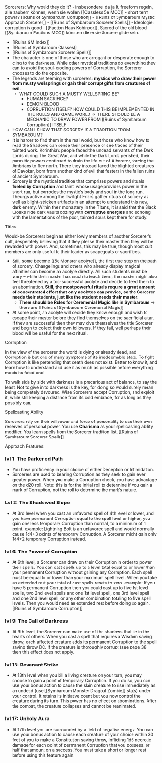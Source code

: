 Sorcerers: Why would they do it?
	- insbesondere, da ja lt. freeform regeln, alle zaubern können, wenn sie wollen [[Classless 5e MOC]]
	- short term power? [[Ruins of Symbaroum Corruption]]
	- [[Ruins of Symbaroum Mystic Approach Sorcerer]]
	- [[Ruins of Symbaroum Sorcerer Spells]]
	- Ideologie: corruption is good
	- [[Faction Haus Kohinoor]], Sacred of the old blood [[Symbaroum Factions MOC]] könnten die erste Sorcerergilde sein.

- [[Ruins GM Index]]
- [[Ruins of Symbaroum Classes]]
- [[Ruins of Symbaroum Sorcerer Spells]]
- The character is one of those who are arrogant or desperate enough to cling to the darkness. While other mystical traditions do everything they can to avoid the soul-eroding powers of Corruption, the Sorcerer chooses to do the opposite.
- The legends are teeming with sorcerers: **mystics who draw their power from musty wellsprings or gain their corrupt gifts from creatures of evil**.  
	- WHAT COULD SUCH A MUSTY WELLSPRING BE?
		- HUMAN SACRIFICE?
		- DEMON-BLOOD
		- CORRUPTION ITSELF? HOW COULD THIS BE IMPLEMENTED IN THE RULES AND GAME WORLD -> THERE SHOULD BE A MECHANIC TO DRAW POWER FROM [[Ruins of Symbaroum Corruption]] ITSELF
- HOW CAN I SHOW THAT SORCERY IS A TRADITION FROM SYMBAROUM?
- It is harder to find them in the real world, but those who know how to read the Shadows can sense their presence or see traces of their tainted work. Korinthia’s people faced the undead servants of the Dark Lords during The Great War, and while the Dark Lords perished, their parasitic powers continued to drain the life out of Alberetor, forcing the Ambrians to flee north. There they instead faced the blighted creatures of Davokar, born from another kind of evil that festers in the fallen ruins of ancient Symbaroum.
- Sorcery is the mystical tradition that comprises powers and rituals **fueled by Corruption** and taint, whose usage provides power in the short run, but corrodes the mystic’s body and soul in the long run. Theurgs active among the Twilight Friars gather rituals of sorcery as well as blight-stricken artifacts in an attempt to understand this new, dark enemy. Within their monastery in the Titans, it is said that the Black Cloaks hide dark vaults oozing with **corruptive energies** and echoing with the lamentations of the poor, tainted souls kept there for study.

Titles

Would-be Sorcerers begin as either lowly members of another Sorcerer’s cult, desperately believing that if they please their master then they will be rewarded with power. And, sometimes, this may be true, though most cult members are only useful to their leader as scapegoats or sacrifices.

- Still, some become [[5e Monster acolyte]], the first true step on the path of sorcery. Changelings and others who already display magical affinities can become an acolyte directly. All such students must be wary – while their master has much to teach them, the master might also feel threatened by a too-successful acolyte and decide to feed them to an abomination. **Still, the most powerful rituals require a great amount of concentrated effort that only acolytes can provide, so the Sorcerer needs their students, just like the student needs their master**.
	- **There should be Rules for Ceremonial Magic like in Symbaroum** -> there are [[Ruins of Symbaroum Ceremonial Magic]] 
- At some point, an acolyte will decide they know enough and wish to escape their master before they find themselves on the sacrificial altar. If they are successful then they may give themselves the title Sorcerer and begin to collect their own followers. If they fail, well perhaps their blood will be useful for the next ritual.

Corruption

In the view of the sorcerer the world is dying or already dead, and Corruption is but one of many symptoms of its irredeemable state. To fight Corruption is like pretending that death does not exist. Better to know it, and learn how to understand and use it as much as possible before everything meets its fated end.

To walk side by side with darkness is a precarious act of balance, to say the least. Not to give in to darkness is the key, for doing so would surely mean being completely devoured. Wise Sorcerers accept Corruption, and exploit it, while still keeping a distance from its cold embrace, for as long as they possibly can.

Spellcasting Ability

Sorcerers rely on their willpower and force of personality to use their own reserves of personal power. You use **Charisma** as your spellcasting ability modifier. You learn spells from the Sorcerer tradition list. [[Ruins of Symbaroum Sorcerer Spells]]

Approach Features: 
### lvl 1: The Darkened Path
- You have proficiency in your choice of either Deception or Intimidation.
- Sorcerers are used to bearing Corruption as they seek to gain ever greater power. When you make a Corruption check, you have advantage on the d20 roll. Note: this is for the initial roll to determine if you gain a mark of Corruption, not the roll to determine the mark’s nature.
### Lvl 3: The Shadowed Slope
- At 3rd level when you cast an unfavored spell of 4th level or lower, and you have permanent Corruption equal to the spell level or higher, you gain one less temporary Corruption than normal, to a minimum of 1 point. example: Lightning Bolt is an unfavored spell and would normally cause 1d4+3 points of temporary Corruption. A Sorcerer might gain only 1d4+2 temporary Corruption instead.
### lvl 6: The Power of Corruption
- At 6th level, a Sorcerer can draw on their Corruption in order to power their spells. You can cast spells up to a level total equal to or lower than your permanent Corruption without gaining any Corruption. Each spell must be equal to or lower than your maximum spell level. When you take an extended rest your total of cast spells resets to zero. example: If you have 5 permanent Corruption then you could cast up to five 1st level spells, two 2nd level spells and one 1st level spell, one 3rd level spell and one 2nd level spell, or any other combination totaling to five spell levels. Then you would need an extended rest before doing so again. [[Ruins of Symbaroum Corruption]]
### lvl 9: The Call of Darkness
- At 9th level, the Sorcerer can make use of the shadows that lie in the hearts of others. When you cast a spell that requires a Wisdom saving throw, each affected creature adds its permanent Corruption to the spell saving throw DC. If the creature is thoroughly corrupt (see page 38) then this effect does not apply.
### lvl 13: Revenant Strike
- At 13th level when you kill a living creature on your turn, you may choose to gain a point of temporary Corruption. If you do so, you can use your bonus action to cause the slain creature to rise immediately as an undead (use [[Symbaroum Monster Dragoul Zombie]] stats) under your control. It retains its initiative count but you now control the creature during its turn. This power has no effect on abominations. After the combat, the creature collapses and cannot be reanimated.
### lvl 17: Unholy Aura 
- At 17th level you are surrounded by a field of negative energy. You can use your bonus action to cause each creature of your choice within 30 feet of you to make a Constitution saving throw, inflicting 1d6 necrotic damage for each point of permanent Corruption that you possess, or half that amount on a success. You must take a short or longer rest before using this feature again.